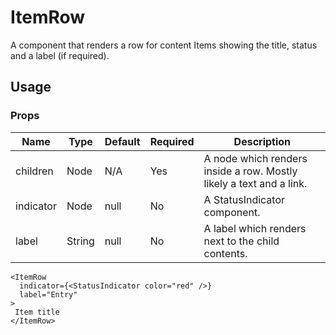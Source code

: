 # ItemRow
A component that renders a row for content Items showing the title, status and a label (if required).

## Usage

### Props

| Name                | Type          | Default   | Required | Description                                                                            |
| ------------------- |-------------- | --------- | -------- |--------------------------------------------------------------------------------------- |
| children            | Node          | N/A       | Yes      | A node which renders inside a row. Mostly likely a text and a link.                    |
| indicator           | Node          | null      | No       | A StatusIndicator component.                                                           |
| label               | String        | null      | No       | A label which renders next to the child contents.                                      |

```
<ItemRow
  indicator={<StatusIndicator color="red" />}
  label="Entry"
>
 Item title
</ItemRow>
```
